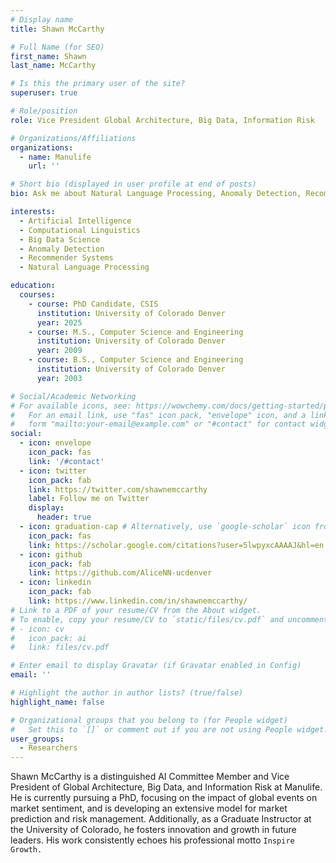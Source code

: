 ```yaml
---
# Display name
title: Shawn McCarthy

# Full Name (for SEO)
first_name: Shawn
last_name: McCarthy

# Is this the primary user of the site?
superuser: true

# Role/position
role: Vice President Global Architecture, Big Data, Information Risk

# Organizations/Affiliations
organizations:
  - name: Manulife
    url: ''

# Short bio (displayed in user profile at end of posts)
bio: Ask me about Natural Language Processing, Anomaly Detection, Recommender Systems, Professional Development, AI in Finance

interests:
  - Artificial Intelligence
  - Computational Linguistics
  - Big Data Science
  - Anomaly Detection
  - Recommender Systems 
  - Natural Language Processing

education:
  courses:
    - course: PhD Candidate, CSIS
      institution: University of Colorado Denver
      year: 2025
    - course: M.S., Computer Science and Engineering
      institution: University of Colorado Denver
      year: 2009
    - course: B.S., Computer Science and Engineering
      institution: University of Colorado Denver
      year: 2003

# Social/Academic Networking
# For available icons, see: https://wowchemy.com/docs/getting-started/page-builder/#icons
#   For an email link, use "fas" icon pack, "envelope" icon, and a link in the
#   form "mailto:your-email@example.com" or "#contact" for contact widget.
social:
  - icon: envelope
    icon_pack: fas
    link: '/#contact'
  - icon: twitter
    icon_pack: fab
    link: https://twitter.com/shawnemccarthy
    label: Follow me on Twitter
    display:
      header: true
  - icon: graduation-cap # Alternatively, use `google-scholar` icon from `ai` icon pack
    icon_pack: fas
    link: https://scholar.google.com/citations?user=5lwpyxcAAAAJ&hl=en
  - icon: github
    icon_pack: fab
    link: https://github.com/AliceNN-ucdenver
  - icon: linkedin
    icon_pack: fab
    link: https://www.linkedin.com/in/shawnemccarthy/
# Link to a PDF of your resume/CV from the About widget.
# To enable, copy your resume/CV to `static/files/cv.pdf` and uncomment the lines below.
# - icon: cv
#   icon_pack: ai
#   link: files/cv.pdf

# Enter email to display Gravatar (if Gravatar enabled in Config)
email: ''

# Highlight the author in author lists? (true/false)
highlight_name: false

# Organizational groups that you belong to (for People widget)
#   Set this to `[]` or comment out if you are not using People widget.
user_groups:
  - Researchers
---
```


Shawn McCarthy is a distinguished AI Committee Member and Vice President of Global Architecture, Big Data, and Information Risk at Manulife. He is currently pursuing a PhD, focusing on the impact of global events on market sentiment, and is developing an extensive model for market prediction and risk management. Additionally, as a Graduate Instructor at the University of Colorado, he fosters innovation and growth in future leaders. His work consistently echoes his professional motto `Inspire Growth.`

